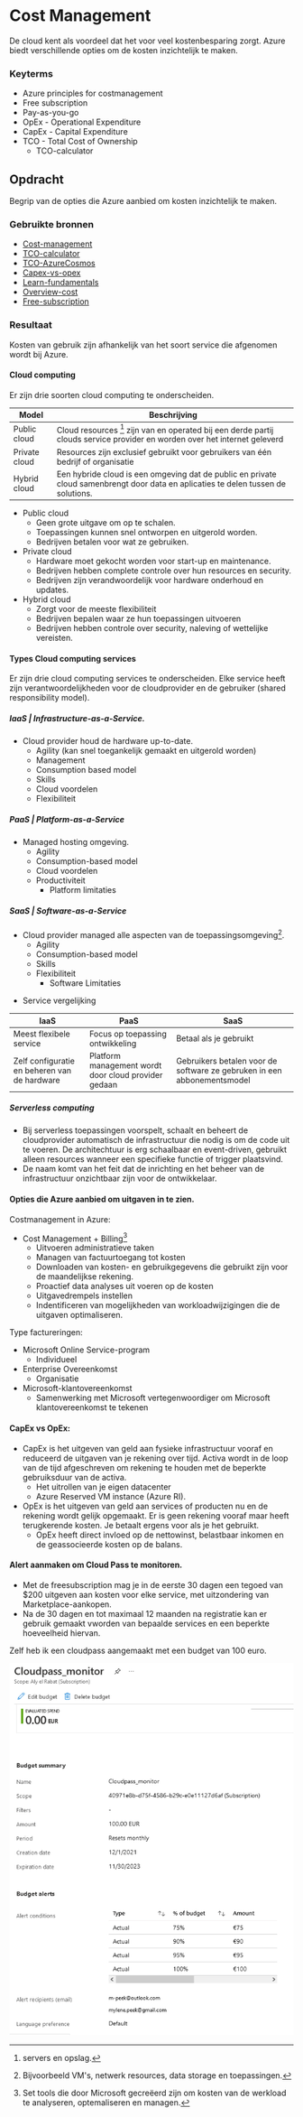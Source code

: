 # Cost Management
De cloud kent als voordeel dat het voor veel kostenbesparing zorgt. Azure biedt verschillende opties om de kosten inzichtelijk te maken. 

### Keyterms
* Azure principles for costmanagement
* Free subscription
* Pay-as-you-go
* OpEx - Operational Expenditure
* CapEx - Capital Expenditure
* TCO - Total Cost of Ownership
    * TCO-calculator

## Opdracht
Begrip van de opties die Azure aanbied om kosten inzichtelijk te maken.

### Gebruikte bronnen
- [Cost-management](https://azure.microsoft.com/en-us/services/cost-management/#overview)
- [TCO-calculator](https://azure.microsoft.com/en-us/pricing/tco/calculator/)
- [TCO-AzureCosmos](https://docs.microsoft.com/en-us/azure/cosmos-db/total-cost-ownership)
- [Capex-vs-opex](https://www.azureguru.org/capex-vs-opex/)
- [Learn-fundamentals](https://docs.microsoft.com/en-us/learn/modules/fundamental-azure-concepts/)
- [Overview-cost](https://docs.microsoft.com/en-us/azure/cost-management-billing/cost-management-billing-overview)
- [Free-subscription](https://docs.microsoft.com/nl-nl/azure/cost-management-billing/manage/create-free-services)


### Resultaat
Kosten van gebruik zijn afhankelijk van het soort service die afgenomen wordt bij Azure. 

#### Cloud computing
Er zijn drie soorten cloud computing te onderscheiden.

| Model | Beschrijving |
| -------| ------- |
| Public cloud | Cloud resources [^1] zijn van en operated bij een derde partij clouds service provider en worden over het internet geleverd | 
| Private cloud | Resources zijn exclusief gebruikt voor gebruikers van één bedrijf of organisatie |
| Hybrid cloud | Een hybride cloud is een omgeving dat de public en private cloud samenbrengt door data en aplicaties te delen tussen de solutions. |

- Public cloud
    - Geen grote uitgave om op te schalen.
    - Toepassingen kunnen snel ontworpen en uitgerold worden. 
    - Bedrijven betalen voor wat ze gebruiken.
- Private cloud 
    - Hardware moet gekocht worden voor start-up en maintenance.
    - Bedrijven hebben complete controle over hun resources en security.
    - Bedrijven zijn verandwoordelijk voor hardware onderhoud en updates.
- Hybrid cloud 
    - Zorgt voor de meeste flexibiliteit
    - Bedrijven bepalen waar ze hun toepassingen uitvoeren
    - Bedrijven hebben controle over security, naleving of wettelijke vereisten. 
[^1]: servers en opslag. 

#### Types Cloud computing services
Er zijn drie cloud computing services te onderscheiden. Elke service heeft zijn verantwoordelijkheden voor de cloudprovider en de gebruiker (shared responsibility model).

##### IaaS | Infrastructure-as-a-Service.
* Cloud provider houd de hardware up-to-date.
    * Agility (kan snel toegankelijk gemaakt en uitgerold worden)
    * Management
    * Consumption based model
    * Skills
    * Cloud voordelen
    * Flexibiliteit

##### PaaS | Platform-as-a-Service
* Managed hosting omgeving. 
    * Agility
    * Consumption-based model
    * Cloud voordelen
    * Productiviteit
        * Platform limitaties

##### SaaS | Software-as-a-Service
* Cloud provider managed alle aspecten van de toepassingsomgeving[^2].
    * Agility
    * Consumption-based model
    * Skills
    * Flexibiliteit
        * Software Limitaties

[^2]: Bijvoorbeeld VM's, netwerk resources, data storage en toepassingen. 

* Service vergelijking

| IaaS | PaaS | SaaS |
| --------- | ------- | ------- |
| Meest flexibele service | Focus op toepassing ontwikkeling | Betaal als je gebruikt |
| Zelf configuratie en beheren van de hardware | Platform management wordt door cloud provider gedaan | Gebruikers betalen voor de software ze gebruken in een abbonementsmodel |

##### Serverless computing 
* Bij serverless toepassingen voorspelt, schaalt en beheert de cloudprovider automatisch de infrastructuur die nodig is om de code uit te voeren. De architechtuur is erg schaalbaar en event-driven, gebruikt alleen resources wanneer een specifieke functie of trigger plaatsvind. 
* De naam komt van het feit dat de inrichting en het beheer van de infrastructuur onzichtbaar zijn voor de ontwikkelaar. 

#### Opties die Azure aanbied om uitgaven in te zien. 
Costmanagement in Azure:
* Cost Management + Billing[^3]
    * Uitvoeren administratieve taken
    * Managen van factuurtoegang tot kosten
    * Downloaden van kosten- en gebruikgegevens die gebruikt zijn voor de maandelijkse rekening.
    * Proactief data analyses uit voeren op de kosten
    * Uitgavedrempels instellen
    * Indentificeren van mogelijkheden van workloadwijzigingen die de uitgaven optimaliseren. 

[^3]: Set tools die door Microsoft gecreëerd zijn om kosten van de werkload te analyseren, optemaliseren en managen.

Type factureringen:
* Microsoft Online Service-program
    * Individueel
* Enterprise Overeenkomst
    * Organisatie
* Microsoft-klantovereenkomst
    * Samenwerking met Microsoft vertegenwoordiger om Microsoft klantovereenkomst te tekenen

#### CapEx vs OpEx:
* CapEx is het uitgeven van geld aan fysieke infrastructuur vooraf en reduceerd de uitgaven van je rekening over tijd. Activa wordt in de loop van de tijd afgeschreven om rekening te houden met de beperkte gebruiksduur van de activa. 
    * Het uitrollen van je eigen datacenter 
    * Azure Reserved VM instance (Azure RI).
* OpEx is het uitgeven van geld aan services of producten nu en de rekening wordt gelijk opgemaakt. Er is geen rekening vooraf maar heeft terugkerende kosten. Je betaalt ergens voor als je het gebruikt. 
    * OpEx heeft direct invloed op de nettowinst, belastbaar inkomen en de geassocieerde kosten op de balans. 

#### Alert aanmaken om Cloud Pass te monitoren. 
* Met de freesubscription mag je in de eerste 30 dagen een tegoed van $200 uitgeven aan kosten voor elke service, met uitzondering van Marketplace-aankopen. 
* Na de 30 dagen en tot maximaal 12 maanden na registratie kan er gebruik gemaakt vworden van bepaalde services en een beperkte hoeveelheid hiervan.

Zelf heb ik een cloudpass aangemaakt met een budget van 100 euro.

![cloudpass-monitor](../00_includes/02_Cloud_01/cloudpass-monitor.png)